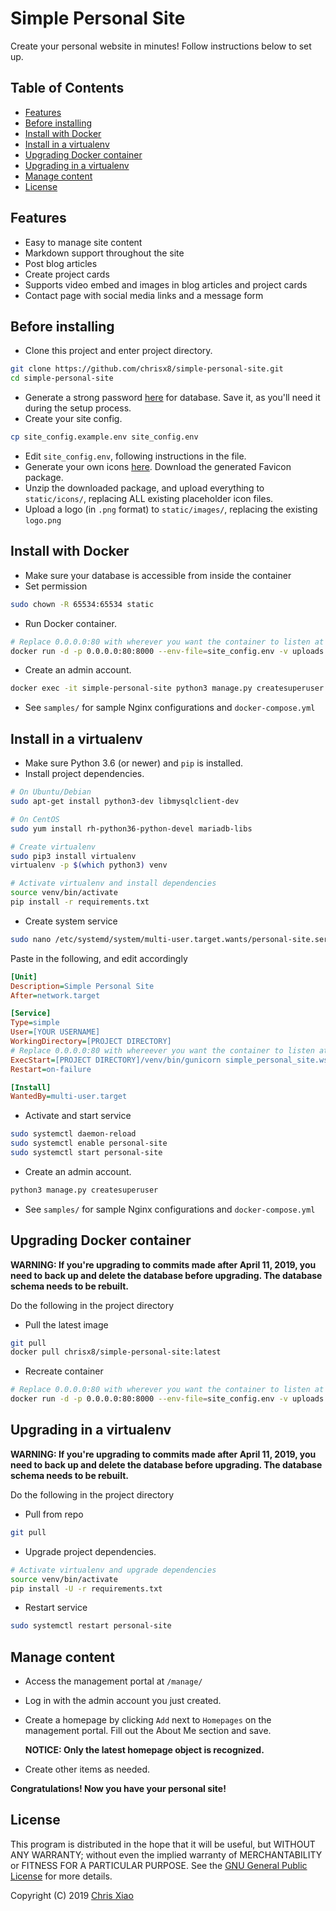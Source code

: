 # Simple Personal Site <!-- omit in toc -->

Create your personal website in minutes! Follow instructions below to set up.

## Table of Contents <!-- omit in toc -->

- [Features](#features)
- [Before installing](#before-installing)
- [Install with Docker](#install-with-docker)
- [Install in a virtualenv](#install-in-a-virtualenv)
- [Upgrading Docker container](#upgrading-docker-container)
- [Upgrading in a virtualenv](#upgrading-in-a-virtualenv)
- [Manage content](#manage-content)
- [License](#license)

## Features

- Easy to manage site content
- Markdown support throughout the site
- Post blog articles
- Create project cards
- Supports video embed and images in blog articles and project cards
- Contact page with social media links and a message form

## Before installing

- Clone this project and enter project directory.

```bash
git clone https://github.com/chrisx8/simple-personal-site.git
cd simple-personal-site
```

- Generate a strong password [here](https://strongpasswordgenerator.com/) for database. Save it, as you'll need it during the setup process.
- Create your site config.

```bash
cp site_config.example.env site_config.env
```

- Edit `site_config.env`, following instructions in the file.
- Generate your own icons [here](https://realfavicongenerator.net). Download the generated Favicon package.
- Unzip the downloaded package, and upload everything to `static/icons/`, replacing ALL existing placeholder icon files.
- Upload a logo (in `.png` format) to `static/images/`, replacing the existing `logo.png`

## Install with Docker

- Make sure your database is accessible from inside the container  
- Set permission

```bash
sudo chown -R 65534:65534 static
```

- Run Docker container.

```bash
# Replace 0.0.0.0:80 with wherever you want the container to listen at
docker run -d -p 0.0.0.0:80:8000 --env-file=site_config.env -v uploads:/app/uploads/ -v $(pwd)/static:/app/static/ --restart unless-stopped --name simple-personal-site chrisx8/simple-personal-site:latest
```

- Create an admin account.

```bash
docker exec -it simple-personal-site python3 manage.py createsuperuser
```

- See `samples/` for sample Nginx configurations and `docker-compose.yml`

## Install in a virtualenv

- Make sure Python 3.6 (or newer) and `pip` is installed.
- Install project dependencies.

```bash
# On Ubuntu/Debian
sudo apt-get install python3-dev libmysqlclient-dev

# On CentOS
sudo yum install rh-python36-python-devel mariadb-libs

# Create virtualenv
sudo pip3 install virtualenv
virtualenv -p $(which python3) venv

# Activate virtualenv and install dependencies
source venv/bin/activate
pip install -r requirements.txt
```

- Create system service

```bash
sudo nano /etc/systemd/system/multi-user.target.wants/personal-site.service
```

Paste in the following, and edit accordingly

```ini
[Unit]
Description=Simple Personal Site
After=network.target

[Service]
Type=simple
User=[YOUR USERNAME]
WorkingDirectory=[PROJECT DIRECTORY]
# Replace 0.0.0.0:80 with whereever you want the container to listen at
ExecStart=[PROJECT DIRECTORY]/venv/bin/gunicorn simple_personal_site.wsgi:application -b 0.0.0.0:80
Restart=on-failure

[Install]
WantedBy=multi-user.target
```

- Activate and start service

```bash
sudo systemctl daemon-reload
sudo systemctl enable personal-site
sudo systemctl start personal-site
```

- Create an admin account.

```bash
python3 manage.py createsuperuser
```

- See `samples/` for sample Nginx configurations and `docker-compose.yml`

## Upgrading Docker container

**WARNING: If you're upgrading to commits made after April 11, 2019, you need to back up and delete the database before upgrading. The database schema needs to be rebuilt.**

Do the following in the project directory

- Pull the latest image

```bash
git pull
docker pull chrisx8/simple-personal-site:latest
```

- Recreate container

```bash
# Replace 0.0.0.0:80 with wherever you want the container to listen at
docker run -d -p 0.0.0.0:80:8000 --env-file=site_config.env -v uploads:/app/uploads/ -v $(pwd)/static:/app/static/ --restart unless-stopped --name simple-personal-site chrisx8/simple-personal-site:latest
```

## Upgrading in a virtualenv

**WARNING: If you're upgrading to commits made after April 11, 2019, you need to back up and delete the database before upgrading. The database schema needs to be rebuilt.**

Do the following in the project directory

- Pull from repo

```bash 
git pull
```

- Upgrade project dependencies.

```bash
# Activate virtualenv and upgrade dependencies
source venv/bin/activate
pip install -U -r requirements.txt
```

- Restart service

```bash
sudo systemctl restart personal-site
```

## Manage content

- Access the management portal at `/manage/`
- Log in with the admin account you just created.
- Create a homepage by clicking `Add` next to `Homepages` on the management portal. Fill out the About Me section and save.

  **NOTICE: Only the latest homepage object is recognized.**
- Create other items as needed.

**Congratulations! Now you have your personal site!**

## License

This program is distributed in the hope that it will be useful,
but WITHOUT ANY WARRANTY; without even the implied warranty of
MERCHANTABILITY or FITNESS FOR A PARTICULAR PURPOSE. See the
[GNU General Public License](LICENSE) for more details.

Copyright (C) 2019 [Chris Xiao](https://github.com/chrisx8)
